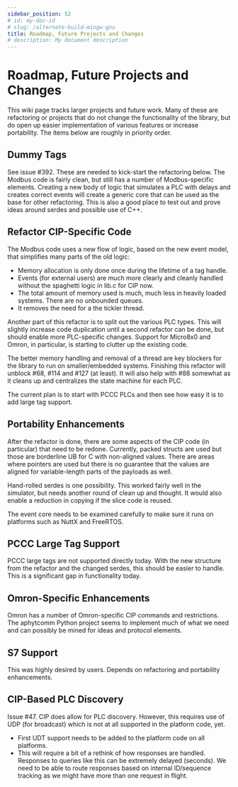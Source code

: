 ```yaml
---
sidebar_position: 52
# id: my-doc-id
# slug: /alternate-build-mingw-gnu
title: Roadmap, Future Projects and Changes
# description: My document description
---
```


# Roadmap, Future Projects and Changes

This wiki page tracks larger projects and future work.  Many of these are refactoring or projects that do not change the functionality of the library, but do open up easier implementation of various features or increase portability.  The items below are roughly in priority order.

## Dummy Tags

See issue #392.  These are needed to kick-start the refactoring below.   The Modbus code is fairly clean, but still has a number of Modbus-specific elements.  Creating a new body of logic that simulates a PLC with delays and creates correct events will create a generic core that can be used as the base for other refactoring.   This is also a good place to test out and prove ideas around serdes and possible use of C++.

## Refactor CIP-Specific Code

The Modbus code uses a new flow of logic, based on the new event model, that simplifies many parts of the old logic:
* Memory allocation is only done once during the lifetime of a tag handle.
* Events (for external users) are much more clearly and cleanly handled without the spaghetti logic in lib.c for CIP now.
* The total amount of memory used is much, much less in heavily loaded systems.  There are no unbounded queues.
* It removes the need for a the tickler thread.

Another part of this refactor is to split out the various PLC types.  This will slightly increase code duplication until a second refactor can be done, but should enable more PLC-specific changes.  Support for Micro8x0 and Omron, in particular, is starting to clutter up the existing code.

The better memory handling and removal of a thread are key blockers for the library to run on smaller/embedded systems.  Finishing this refactor will unblock #68, #114 and #127 (at least).   It will also help with #88 somewhat as it cleans up and centralizes the state machine for each PLC.

The current plan is to start with PCCC PLCs and then see how easy it is to add large tag support.

## Portability Enhancements

After the refactor is done, there are some aspects of the CIP code (in particular) that need to be redone.   Currently, packed structs are used but those are borderline UB for C with non-aligned values.  There are areas where pointers are used but there is no guarantee that the values are aligned for variable-length parts of the payloads as well.   

Hand-rolled serdes is one possibility.  This worked fairly well in the simulator, but needs another round of clean up and thought.   It would also enable a reduction in copying if the slice code is reused.

The event core needs to be examined carefully to make sure it runs on platforms such as NuttX and FreeRTOS.

## PCCC Large Tag Support

PCCC large tags are not supported directly today.   With the new structure from the refactor and the changed serdes, this should be easier to handle.  This is a significant gap in functionality today.

## Omron-Specific Enhancements

Omron has a number of Omron-specific CIP commands and restrictions.   The aphytcomm Python project seems to implement much of what we need and can possibly be mined for ideas and protocol elements.

## S7 Support

This was highly desired by users.  Depends on refactoring and portability enhancements.

## CIP-Based PLC Discovery

Issue #47.   CIP does allow for PLC discovery.  However, this requires use of UDP (for broadcast) which is not at all supported in the platform code, yet.   

* First UDT support needs to be added to the platform code on all platforms.
* This will require a bit of a rethink of how responses are handled.   Responses to queries like this can be extremely delayed (seconds).  We need to be able to route responses based on internal ID/sequence tracking as we might have more than one request in flight.